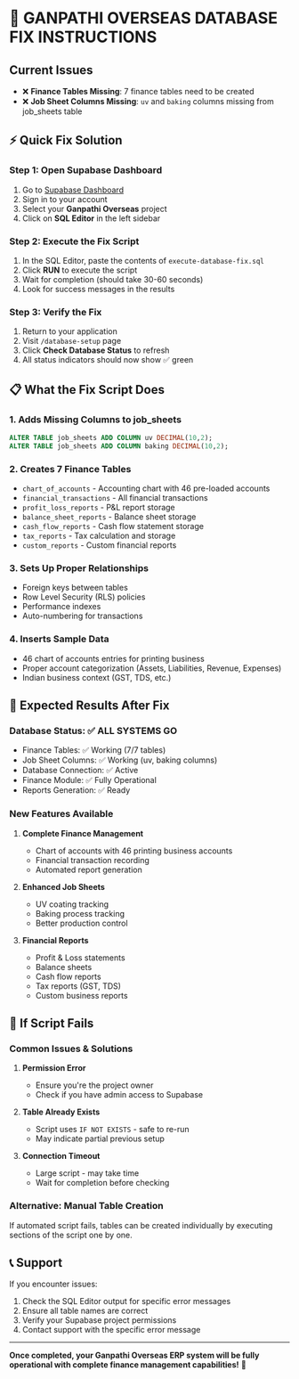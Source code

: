 # 🔧 GANPATHI OVERSEAS DATABASE FIX INSTRUCTIONS

## Current Issues

- ❌ **Finance Tables Missing**: 7 finance tables need to be created
- ❌ **Job Sheet Columns Missing**: `uv` and `baking` columns missing from job_sheets table

## ⚡ Quick Fix Solution

### Step 1: Open Supabase Dashboard

1. Go to [Supabase Dashboard](https://supabase.com/dashboard)
2. Sign in to your account
3. Select your **Ganpathi Overseas** project
4. Click on **SQL Editor** in the left sidebar

### Step 2: Execute the Fix Script

1. In the SQL Editor, paste the contents of `execute-database-fix.sql`
2. Click **RUN** to execute the script
3. Wait for completion (should take 30-60 seconds)
4. Look for success messages in the results

### Step 3: Verify the Fix

1. Return to your application
2. Visit `/database-setup` page
3. Click **Check Database Status** to refresh
4. All status indicators should now show ✅ green

## 📋 What the Fix Script Does

### 1. Adds Missing Columns to job_sheets

```sql
ALTER TABLE job_sheets ADD COLUMN uv DECIMAL(10,2);
ALTER TABLE job_sheets ADD COLUMN baking DECIMAL(10,2);
```

### 2. Creates 7 Finance Tables

- `chart_of_accounts` - Accounting chart with 46 pre-loaded accounts
- `financial_transactions` - All financial transactions
- `profit_loss_reports` - P&L report storage
- `balance_sheet_reports` - Balance sheet storage
- `cash_flow_reports` - Cash flow statement storage
- `tax_reports` - Tax calculation and storage
- `custom_reports` - Custom financial reports

### 3. Sets Up Proper Relationships

- Foreign keys between tables
- Row Level Security (RLS) policies
- Performance indexes
- Auto-numbering for transactions

### 4. Inserts Sample Data

- 46 chart of accounts entries for printing business
- Proper account categorization (Assets, Liabilities, Revenue, Expenses)
- Indian business context (GST, TDS, etc.)

## 🎯 Expected Results After Fix

### Database Status: ✅ ALL SYSTEMS GO

- Finance Tables: ✅ Working (7/7 tables)
- Job Sheet Columns: ✅ Working (uv, baking columns)
- Database Connection: ✅ Active
- Finance Module: ✅ Fully Operational
- Reports Generation: ✅ Ready

### New Features Available

1. **Complete Finance Management**

   - Chart of accounts with 46 printing business accounts
   - Financial transaction recording
   - Automated report generation

2. **Enhanced Job Sheets**

   - UV coating tracking
   - Baking process tracking
   - Better production control

3. **Financial Reports**
   - Profit & Loss statements
   - Balance sheets
   - Cash flow reports
   - Tax reports (GST, TDS)
   - Custom business reports

## 🚨 If Script Fails

### Common Issues & Solutions

1. **Permission Error**

   - Ensure you're the project owner
   - Check if you have admin access to Supabase

2. **Table Already Exists**

   - Script uses `IF NOT EXISTS` - safe to re-run
   - May indicate partial previous setup

3. **Connection Timeout**
   - Large script - may take time
   - Wait for completion before checking

### Alternative: Manual Table Creation

If automated script fails, tables can be created individually by executing sections of the script one by one.

## 📞 Support

If you encounter issues:

1. Check the SQL Editor output for specific error messages
2. Ensure all table names are correct
3. Verify your Supabase project permissions
4. Contact support with the specific error message

---

**Once completed, your Ganpathi Overseas ERP system will be fully operational with complete finance management capabilities!** 🎉
